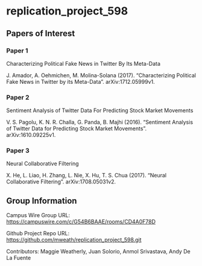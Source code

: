 # replication_project_598

## Papers of Interest

### Paper 1

Characterizing Political Fake News in Twitter By Its Meta-Data

J. Amador, A. Oehmichen, M. Molina-Solana (2017). “Characterizing Political Fake News in Twitter by its Meta-Data”. arXiv:1712.05999v1.

### Paper 2

Sentiment Analysis of Twitter Data For Predicting Stock Market Movements 

V. S. Pagolu, K. N. R. Challa, G. Panda, B. Majhi (2016). “Sentiment Analysis of Twitter Data for Predicting Stock Market Movements”. arXiv:1610.09225v1.


### Paper 3

Neural Collaborative Filtering

X. He, L. Liao, H. Zhang, L. Nie, X. Hu, T. S. Chua (2017). “Neural Collaborative Filtering”. arXiv:1708.05031v2.  


## Group Information

Campus Wire Group URL: https://campuswire.com/c/G54B6BAAE/rooms/CD4A0F78D

Github Project Repo URL: https://github.com/mweath/replication_project_598.git

Contributors: Maggie Weatherly, Juan Solorio, Anmol Srivastava, Andy De La Fuente

